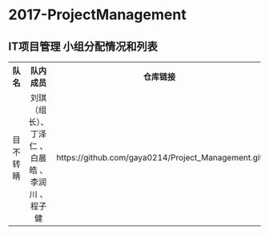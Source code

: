 # 2017-ProjectManagement
## IT项目管理 小组分配情况和列表

<div>
  <table border="0" style="text-align:center">
    <tr>
      <th>队名 </th>
      <th>队内成员</th>
      <th>仓库链接</th>
    </tr>
    <tr>
      <td>目不转睛</td>
      <td>刘琪（组长）、丁泽仁 、白晨皓 、李润川 、程子健</td>
      <td>https://github.com/gaya0214/Project_Management.git</td>
    </tr>
  </table>
</div>
